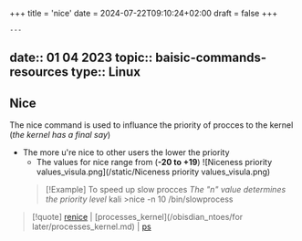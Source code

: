 +++
title = 'nice'
date = 2024-07-22T09:10:24+02:00
draft = false
+++

    ---
date:: 01 04 2023
topic:: baisic-commands-resources
type:: Linux
---
## Nice 
The nice command is used to influance the priority of procces to the kernel 
(*the kernel has a final say*)
- The more u're nice to other users the lower the priority
	- The values for nice range from (**-20 to +19**)
		![Niceness priority values_visula.png](/static/Niceness priority values_visula.png)
  >[!Example] To speed up slow procces
  >*The "n" value determines the priority level*
  >kali >nice -n 10 /bin/slowprocess

>[!quote] [renice](/obisdian_ntoes/notes_obsidian/Linux/renice.md) | [processes_kernel](/obisdian_ntoes/for later/processes_kernel.md) | [ps](/obisdian_ntoes/notes_obsidian/Linux/commands/ps.md) 